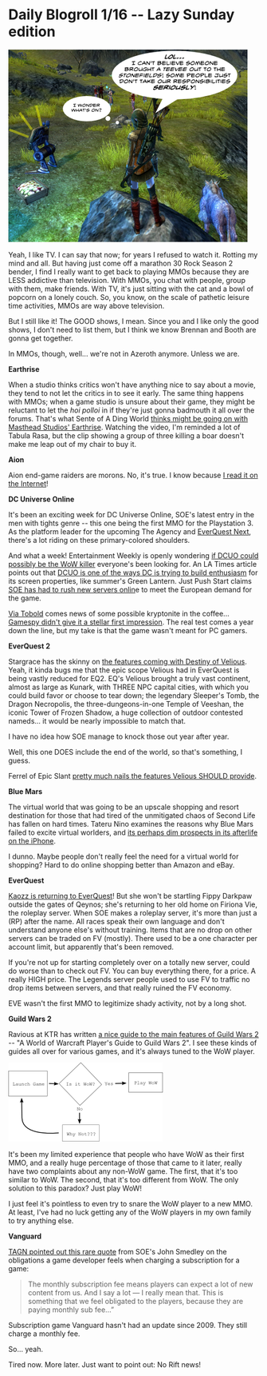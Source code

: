 # Daily Blogroll 1/16 -- Lazy Sunday edition

![](../uploads/2011/01/teevee.png "It's the Telaran Idol finale!")

Yeah, I like TV. I can say that now; for years I refused to watch it. Rotting my mind and all. But having just come off a marathon 30 Rock Season 2 bender, I find I really want to get back to playing MMOs because they are LESS addictive than television. With MMOs, you chat with people, group with them, make friends. With TV, it's just sitting with the cat and a bowl of popcorn on a lonely couch. So, you know, on the scale of pathetic leisure time activities, MMOs are way above television.

But I still like it! The GOOD shows, I mean. Since you and I like only the good shows, I don't need to list them, but I think we know Brennan and Booth are gonna get together.

In MMOs, though, well... we're not in Azeroth anymore. Unless we are.


**Earthrise**

When a studio thinks critics won't have anything nice to say about a movie, they tend to not let the critics in to see it early. The same thing happens with MMOs; when a game studio is unsure about their game, they might be reluctant to let the *hoi polloi* in if they're just gonna badmouth it all over the forums. That's what Sente of A Ding World [thinks might be going on with Masthead Studios' Earthrise](http://adingworld.wordpress.com/2011/01/16/earthrise-or-fall/). Watching the video, I'm reminded a lot of Tabula Rasa, but the clip showing a group of three killing a boar doesn't make me leap out of my chair to buy it.

**Aion**

Aion end-game raiders are morons. No, it's true. I know because [I read it on the Internet](http://mmohatersgonnahate.wordpress.com/2011/01/15/aion-endgame-players-are-morons/)!

**DC Universe Online**

It's been an exciting week for DC Universe Online, SOE's latest entry in the men with tights genre -- this one being the first MMO for the Playstation 3. As the platform leader for the upcoming The Agency and [EverQuest Next](http://www.mmo-symposium.com/2046/eq3-ps3/), there's a lot riding on these primary-colored shoulders.

And what a week! Entertainment Weekly is openly wondering [if DCUO could possibly be the WoW killer](http://popwatch.ew.com/2011/01/11/dc-universe-online-world-of-warcraft/) everyone's been looking for. An LA Times article points out that [DCUO is one of the ways DC is trying to build enthusiasm](http://herocomplex.latimes.com/2011/01/11/dc-universe-online-50-million-gamble-aims-for-audience-that-world-of-warcraft-cant-touch/) for its screen properties, like summer's Green Lantern. Just Push Start claims [SOE has had to rush new servers onlin](http://www.justpushstart.com/2011/01/15/more-servers-coming-to-dc-universe-online-to-meet-demand/)e to meet the European demand for the game.

[Via Tobold](http://tobolds.blogspot.com/2011/01/anyone-playing-dc-universe-online.html) comes news of some possible kryptonite in the coffee... [Gamespy didn't give it a stellar first impression](http://pc.gamespy.com/pc/dc-comics-mmo/1144175p2.html). The real test comes a year down the line, but my take is that the game wasn't meant for PC gamers.

**EverQuest 2**

Stargrace has the skinny on [the features coming with Destiny of Velious](http://mmoquests.com/2011/01/15/details-on-destiny-of-velious-eq2-everquest2/). Yeah, it kinda bugs me that the epic scope Velious had in EverQuest is being vastly reduced for EQ2. EQ's Velious brought a truly vast continent, almost as large as Kunark, with THREE NPC capital cities, with which you could build favor or choose to tear down; the legendary Sleeper's Tomb, the Dragon Necropolis, the three-dungeons-in-one Temple of Veeshan, the iconic Tower of Frozen Shadow, a huge collection of outdoor contested nameds... it would be nearly impossible to match that.

I have no idea how SOE manage to knock those out year after year.

Well, this one DOES include the end of the world, so that's something, I guess.

Ferrel of Epic Slant [pretty much nails the features Velious SHOULD provide](http://www.epicslant.com/2011/01/on-the-eve-of-velious/).

**Blue Mars**

The virtual world that was going to be an upscale shopping and resort destination for those that had tired of the unmitigated chaos of Second Life has fallen on hard times. Tateru Nino examines the reasons why Blue Mars failed to excite virtual worlders, and [its perhaps dim prospects in its afterlife on the iPhone](http://dwellonit.taterunino.net/2011/01/15/the-bluest-mars-what-went-wrong/).

I dunno. Maybe people don't really feel the need for a virtual world for shopping? Hard to do online shopping better than Amazon and eBay.

**EverQuest**

[Kaozz is returning to EverQuest](http://www.ectmmo.com/2011/01/ready-set-everquest.html)! But she won't be startling Fippy Darkpaw outside the gates of Qeynos; she's returning to her old home on Firiona Vie, the roleplay server. When SOE makes a roleplay server, it's more than just a (RP) after the name. All races speak their own language and don't understand anyone else's without training. Items that are no drop on other servers can be traded on FV (mostly). There used to be a one character per account limit, but apparently that's been removed.

If you're not up for starting completely over on a totally new server, could do worse than to check out FV. You can buy everything there, for a price. A really HIGH price. The Legends server people used to use FV to traffic no drop items between servers, and that really ruined the FV economy.

EVE wasn't the first MMO to legitimize shady activity, not by a long shot.

**Guild Wars 2**

Ravious at KTR has written [a nice guide to the main features of Guild Wars 2](http://www.killtenrats.com/2011/01/14/world-of-warcraft-players-guide-to-guild-wars-2/) -- "A World of Warcraft Player's Guide to Guild Wars 2". I see these kinds of guides all over for various games, and it's always tuned to the WoW player.

![](../uploads/2011/01/playwow2.png "Me Play WoW!")

It's been my limited experience that people who have WoW as their first MMO, and a really huge percentage of those that came to it later, really have two complaints about any non-WoW game. The first, that it's too similar to WoW. The second, that it's too different from WoW. The only solution to this paradox? Just play WoW!

I just feel it's pointless to even try to snare the WoW player to a new MMO. At least, I've had no luck getting any of the WoW players in my own family to try anything else.

**Vanguard**

[TAGN pointed out this rare quote](http://tagn.wordpress.com/2011/01/15/john-smedley-on-the-expectations-you-can-have-with-a-monthly-subscription-fee/) from SOE's John Smedley on the obligations a game developer feels when charging a subscription for a game:


> The monthly subscription fee means players can expect a lot of new content from us. And I say a lot — I really mean that. This is something that we feel obligated to the players, because they are paying monthly sub fee…”



Subscription game Vanguard hasn't had an update since 2009. They still charge a monthly fee.

So... yeah.

Tired now. More later. Just want to point out: No Rift news!
